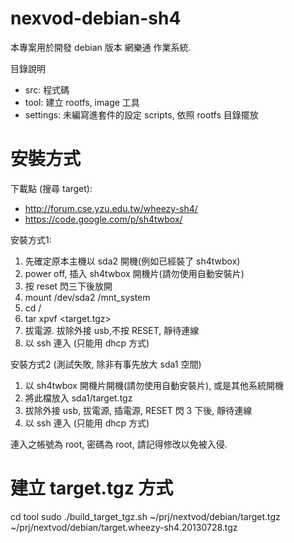 nexvod-debian-sh4
=================

本專案用於開發 debian 版本 網樂通 作業系統.

目錄說明

* src: 程式碼
* tool: 建立 rootfs, image 工具
* settings: 未編寫進套件的設定 scripts, 依照 rootfs 目錄擺放

安裝方式
========

下載點 (搜尋 target):
 * http://forum.cse.yzu.edu.tw/wheezy-sh4/
 * https://code.google.com/p/sh4twbox/

安裝方式1:
1. 先確定原本主機以 sda2 開機(例如已經裝了 sh4twbox)
2. power off, 插入 sh4twbox 開機片(請勿使用自動安裝片)
3. 按 reset 閃三下後放開
4. mount /dev/sda2 /mnt_system
5. cd /
6. tar xpvf <target.tgz>
7. 拔電源. 拔除外接 usb,不按 RESET, 靜待連線
8. 以 ssh 連入 (只能用 dhcp 方式)

安裝方式2 (測試失敗, 除非有事先放大 sda1 空間)
1. 以 sh4twbox 開機片開機(請勿使用自動安裝片), 或是其他系統開機
2. 將此檔放入 sda1/target.tgz
3. 拔除外接 usb, 拔電源, 插電源, RESET 閃 3 下後, 靜待連線
4. 以 ssh 連入 (只能用 dhcp 方式)

連入之帳號為 root, 密碼為 root, 請記得修改以免被入侵.

建立 target.tgz 方式
====================

cd tool
sudo ./build_target_tgz.sh ~/prj/nextvod/debian/target.tgz ~/prj/nextvod/debian/target.wheezy-sh4.20130728.tgz
